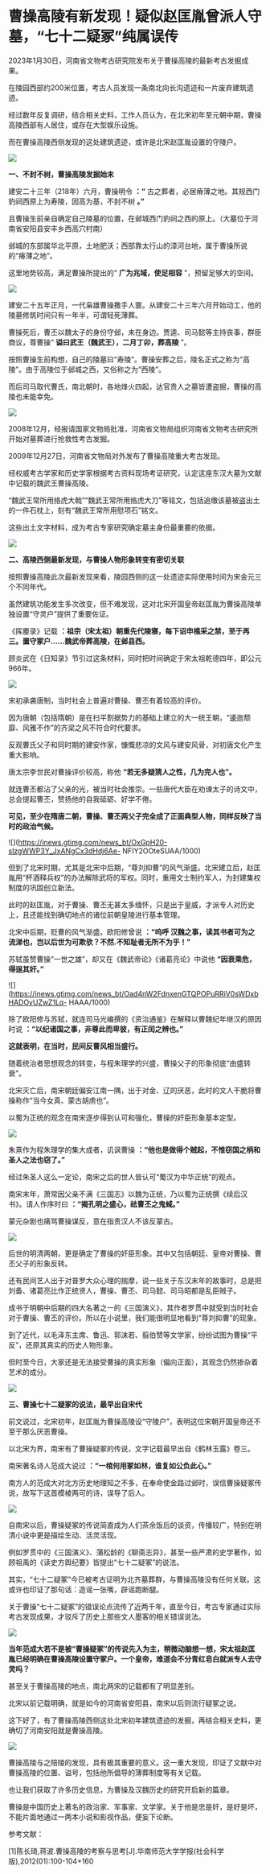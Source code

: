 # 曹操高陵有新发现！疑似赵匡胤曾派人守墓，“七十二疑冢”纯属误传

2023年1月30日，河南省文物考古研究院发布关于曹操高陵的最新考古发掘成果。

在陵园西部约200米位置，考古人员发现一条南北向长沟遗迹和一片废弃建筑遗迹。

经过数年反复调研，结合相关史料，工作人员认为，在北宋初年至元朝中期，曹操高陵西部有人居住，或存在大型娱乐设施。

而在曹操高陵西侧发现的这处建筑遗迹，或许是北宋赵匡胤设置的守陵户。

![](https://inews.gtimg.com/news_bt/O5b8Ur81-MWIkQGmHqMVv8EI7bby1YE_MMBRH0eVNK3AEAA/1000)

**一、不封不树，曹操高陵发掘始末**

建安二十三年（218年）六月，曹操明令 **：“** 古之葬者，必居瘠薄之地。其规西门豹祠西原上为寿陵，因高为基，不封不树 **。”**

且曹操生前亲自确定自己陵墓的位置，在邺城西门豹祠之西的原上。（大墓位于河南省安阳县安丰乡西高穴村南）

邺城的东部属华北平原，土地肥沃；西部靠太行山的漳河台地，属于曹操所说的“瘠薄之地”。

这里地势较高，满足曹操所提出的“ **广为兆域，使足相容** ”，预留足够大的空间。

![](https://inews.gtimg.com/news_bt/ObYeLgNVqpumND9_F61XGhkPQ2CJm_GME4hXoQCXE-7nEAA/1000)

建安二十五年正月，一代枭雄曹操撒手人寰。从建安二十三年六月开始动工，他的陵墓修筑时间只有一年半，可谓轻死薄葬。

曹操死后，曹丕以魏太子的身份守邺，未在身边。贾逵、司马懿等主持丧事，群臣商议，尊曹操“ **谥曰武王（魏武王），二月丁卯，葬高陵** ”。

按照曹操生前构想，自己的陵墓曰“寿陵”。曹操安葬之后，陵名正式之称为“高陵”。由于高陵位于邺城之西，又俗称之为“西陵”。

而后司马取代曹氏，南北朝时，各地烽火四起，达官贵人之墓皆遭盗掘，曹操的高陵也未能幸免。

![](https://inews.gtimg.com/news_bt/ObTSC98OobFR8A_Cgo6vXruKaN5_hTwb0SgdE_L5IFYfkAA/1000)

2008年12月，经报请国家文物局批准，河南省文物局组织河南省文物考古研究所开始对墓葬进行抢救性考古发掘。

2009年12月27日，河南省文物局对外发布了曹操高陵重大考古发现。

经权威考古学家和历史学家根据考古资料现场考证研究，认定这座东汉大墓为文献中记载的魏武王曹操高陵。

“魏武王常所用挌虎大戟”“魏武王常所用挌虎大刀”等铭文，包括追缴该墓被盗出土的一件石枕上，刻有“魏武王常所用慰项石”铭文。

这些出土文字材料，成为考古专家研究确定墓主身份最重要的依据。

![](https://inews.gtimg.com/news_bt/OfBc2-8qy_6utTYIJ5Zla3OPzkD7KtbNfcPNKBlVXRGmEAA/1000)

**二、高陵西侧最新发现，与曹操人物形象转变有密切关联**

按照曹操高陵此次最新发现来看，陵园西侧的这一处遗迹实际使用时间为宋金元三个不同年代。

虽然建筑功能发生多次改变，但不难发现，这对北宋开国皇帝赵匡胤为曹操高陵单独设置“守灵户”提供了重要佐证。

《挥麈录》记载 **：祖宗（宋太祖）朝重先代陵寝，每下诏申樵采之禁，至于再三。置守冢户……魏武帝葬高陵，在邺县西。**

顾炎武在《日知录》节引过这条材料，同时把时间确定于宋太祖乾德四年，即公元966年。

![](https://inews.gtimg.com/news_bt/OpI5YeEMDKW9AAzeaKHdvrSjFMIwr5VPLfkTpZgXMNA1oAA/1000)

宋初承袭唐制，当时社会上普遍对曹操、曹丕有着较高的评价。

因为唐朝（包括隋朝）是在扫平割据势力的基础上建立的大一统王朝，“逶迤颓靡、风雅不作”的齐梁之风不符合时代要求。

反观曹氏父子和同时期的建安作家，慷慨悲凉的文风与建安风骨，对初唐文化产生重大影响。

唐太宗李世民对曹操评价较高，称他 **“若无多疑猜人之性，几为完人也”。**

就连曹丕都沾了父亲的光，被当时社会推崇。一些唐代大臣在劝谏太子的诗文中，总会提起曹丕，赞扬他的自我砥砺、好学不倦。

**可见，至少在隋唐二朝，曹操、曹丕两父子完全成了正面典型人物，同样反映了当时的政治气候。**

![](https://inews.gtimg.com/news_bt/OxGpH20-slzgWWP3Y_JxANgCx3dHdj6Ae-
NFIY2OOteSUAA/1000)

但到了北宋时期，尤其是北宋中后期，“尊刘抑曹”的风气渐盛。北宋建立后，赵匡胤用“杯酒释兵权”的办法解除武将的军权。同时，重用文士制约军人，为封建集权制度的巩固创立新法。

此时的赵匡胤，对于曹操、曹丕无甚太多缅怀，只是出于皇威，才派专人对历史上，且还能找到确切地点的诸位前朝皇陵进行基本管理。

北宋中后期，贬曹的风气渐盛。欧阳修曾说 **：“呜呼 汉魏之事，读其书者可为之流涕也，岂以后世为可欺欤？不然.不知耻者无所不为乎！”**

苏轼虽赞曹操“一世之雄”，却又在《魏武帝论》《诸葛亮论》中说他 **“因衰乘危，得逞其奸。”**

![](https://inews.gtimg.com/news_bt/Oad4nW2FdnxenGTQPOPuRRiV0sWDxbHADOvUZwZ1Lq-
HAAA/1000)

除了欧阳修与苏轼，就连司马光编撰的《资治通鉴》在解释以曹魏纪年继汉的原因时说 **：“以纪诸国之事，非尊此而卑彼，有正闰之辨也。”**

**这就表明，在当时，民间反曹风相当盛行。**

随着统治者思想观念的转变，与程朱理学的兴盛，曹操父子的形象彻底“由盛转衰”。

北宋灭亡后，南宋朝廷偏安江南一隅，出于对金、辽的厌恶，此时的文人干脆将曹操称作“当今女真、蒙古胡虏也”。

以蜀为正统的观念在南宋逐步得到认可和强化，曹操的奸臣形象基本定型。

![](https://inews.gtimg.com/news_bt/OSgSEpaorp6dLg9ZhZipjXV63M9ml5MnEi6-xYnyYRmLEAA/1000)

朱熹作为程朱理学的集大成者，讥讽曹操 **：“他也是做得个贼起，不惟窃国之柄和圣人之法也窃了。”**

经过朱圣人这么一定论，南宋之后的世人皆认可“蜀汉为中华正统”的观点。

南宋末年，萧常因父亲不满《三国志》以魏为正统，乃以蜀为正统撰《续后汉书》。请人作序时曰 **：“揭孔明之盛心，祛曹丕之鬼蜮。”**

蒙元杂剧也痛骂曹操谋反，意在指责汉人不该反蒙古。

![](https://inews.gtimg.com/news_bt/OecNbAveJonJhcXMhJGFhMdJDWtgId86IbPInNYNomVXIAA/1000)

后世的明清两朝，更是确定了曹操的奸臣形象。其中又包括朝廷、皇帝对曹操、曹丕父子的形象反转。

还有民间艺人出于对普罗大众心理的揣摩，说一些关于东汉末年的故事时，总是把刘备、诸葛亮比作正统贤人，曹操、曹丕、司马懿、司马昭都是乱臣贼子。

成书于明朝中后期的四大名著之一的《三国演义》，其作者罗贯中就受到当时社会对于曹操、曹丕的评价。所以在小说里，我们能很明显地看到“尊刘抑曹”的现象。

到了近代，以毛泽东主席、鲁迅、郭沫若、翦伯赞等文学家，纷纷试图为曹操“平反”，还原其真实的历史人物形象。

但时至今日，大家还是无法接受曹操的真实形象（偏向正面），其观念仍然掺杂着艺术的成分。

![](https://inews.gtimg.com/news_bt/OOZwqHUqZYc_KZC5h60oAumt2MLnRb5ui7vMtr1hVk570AA/1000)

**三、曹操七十二疑冢的说法，最早出自宋代**

前文说过，北宋初年，赵匡胤为曹操高陵设“守陵户”，表明这位宋朝开国皇帝还不至于那么厌恶曹操。

以北宋为界，南宋有了曹操疑冢的传说，文字记载最早出自《鹤林玉露》卷三。

南宋著名诗人范成大说过 **：“一棺何用冢如林，谁复如公负此心。”**

南方人的范成大对北方历史地理知之不多，在奉命使金路过邺时，误信曹操疑冢传说，故写下这首模棱两可的诗，误导了后人。

![](https://inews.gtimg.com/news_bt/OtQ1s-gp9cBrue0maqHFxIIb9OrCxwQB7KBZxr88iqoAkAA/1000)

自南宋以后，曹操疑冢的传说简直成为人们茶余饭后的谈资，传播较广，特别在明清小说中更是描绘生动、活灵活现。

例如罗贯中的《三国演义》、蒲松龄的《聊斋志异》，甚至一些严肃的史学著作，如顾祖禹的《读史方舆纪要》皆提出“七十二疑冢”的说法。

其实，“七十二疑冢”今已被考古证明为北齐墓葬群，与曹操高陵没有任何关联。这或许也印证了那句话：造谣一张嘴，辟谣跑断腿。

关于曹操“七十二疑冢”的错误论点流传了近两千年，直至今日，考古专家通过实际考古发现成果，才驳斥了历史上那些文人墨客的相关错误说法。

![](https://inews.gtimg.com/news_bt/OV65LQP7jv3zeiCYA5ma-10z04VHMGIXu2XxBog2Qe8gQAA/1000)

**当年范成大若不是被“曹操疑冢”的传说先入为主，稍微动脑想一想，宋太祖赵匡胤已经明确在曹操高陵设置守冢户。一个皇帝，难道会不分青红皂白就派专人去守灵吗？**

甚至关于曹操高陵的地点，南北两宋的记载都有了明显差别。

北宋以前记载明确，就是如今的河南省安阳县，南宋以后则流行疑冢之说。

这下好了，有了曹操高陵西侧这处北宋初年建筑遗迹的发掘，再结合相关史料，更确切了河南安阳就是曹操高陵。

![](https://inews.gtimg.com/news_bt/OQ7xoIJ94eIItZDhl71nUp9tcT9lG5Sa0n4c5WabctWUwAA/1000)

曹操高陵与之陪陵的发现，具有极其重要的意义。这一重大发现，印证了文献中对曹操高陵的位置、谥号，包括他所倡导的薄葬制度等有关记载。

也让我们获取了许多历史信息，为曹操及汉魏历史的研究开启新的篇章。

曹操是中国历史上著名的政治家、军事家、文学家。关于他是忠是奸，是好是坏，不能片面地通过一两本小说和影视作品，便妄下论断。

参考文献：

[1]陈长琦,蒋波.曹操高陵的考察与思考[J].华南师范大学学报(社会科学版),2012(01):100-104+160

